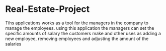 # Real-Estate-Project
Tihs applications works as a tool for the managers in the company to manage the employees.  using this application the managers can set the specific amounts of salary the customers make and other uses as adding a new employee, removing employees and adjusting the amount of the salaries
